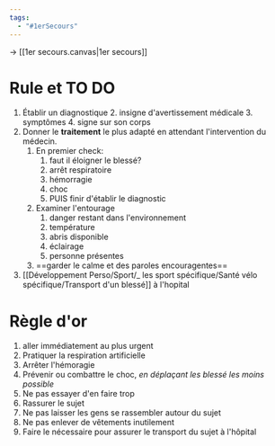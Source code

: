 ```yaml
---
tags:
  - "#1erSecours"
---
```

-> [[1er secours.canvas|1er secours]]


# Rule et TO DO
1. Établir un diagnostique
	2. insigne d'avertissement médicale
	3. symptômes
	4. signe sur son corps
2. Donner le **traitement** le plus adapté en attendant l'intervention du médecin. 
	1. En premier check:
		1. faut il éloigner le blessé?
		2. arrêt respiratoire
		3. hémorragie
		4. choc
		5. PUIS finir d'établir le diagnostic
	2. Examiner l'entourage
		1. danger restant dans l'environnement
		2. température
		3. abris disponible
		4. éclairage
		5. personne présentes
	3. ==garder le calme et des paroles encouragentes== 
3. [[Développement Perso/Sport/_ les sport spécifique/Santé vélo spécifique/Transport d'un blessé]] à l'hopital


# Règle d'or
1. aller immédiatement au plus urgent
2. Pratiquer la respiration artificielle
3. Arrêter l'hémoragie
4. Prévenir ou combattre le choc, *en déplaçant les blessé les moins possible*
5. Ne pas essayer d'en faire trop
6. Rassurer le sujet
7. Ne pas laisser les gens se rassembler autour du sujet
8. Ne pas enlever de vêtements inutilement
9. Faire le nécessaire pour assurer le transport du sujet à l'hôpital



